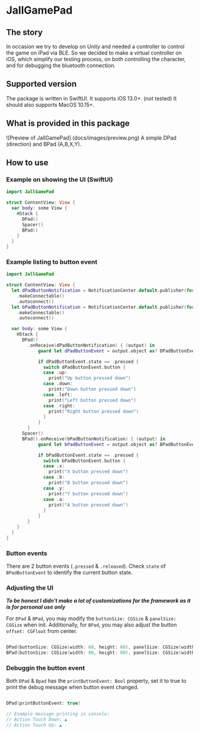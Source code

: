 # JallGamePad

## The story

In occasion we try to develop on Unity and needed a controller to control the game on iPad via BLE. So we decided to make a virtual controller on iOS, which simplify our testing process, on both controlling the character, and for debugging the bluetooth connection.

## Supported version

The package is written in SwiftUI.
It supports iOS 13.0+.
(not tested) It should also supports MacOS 10.15+.

## What is provided in this package

![Preview of JallGamePad]
(docs/images/preview.png)
A simple DPad (direction) and BPad (A,B,X,Y).

## How to use

### Example on showing the UI (SwiftUI)

```swift
import JallGamePad

struct ContentView: View {
  var body: some View {
    HStack {
      DPad()
      Spacer()
      BPad()
    }
  }
}

```

### Example listing to button event

```swift
import JallGamePad

struct ContentView: View {
  let dPadButtonNotification = NotificationCenter.default.publisher(for: DPadNotification.DPadButtonStatusChanged)
    .makeConnectable()
    .autoconnect()
  let bPadButtonNotification = NotificationCenter.default.publisher(for: BPadNotification.BPadButtonStatusChanged)
    .makeConnectable()
    .autoconnect()

  var body: some View {
    HStack {
      DPad()
        .onReceive(dPadButtonNotification) { (output) in
            guard let dPadButtonEvent = output.object as? DPadButtonEvent else { return }

            if dPadButtonEvent.state == .pressed {
              switch dPadButtonEvent.button {
              case .up:
                print("Up button pressed down")
              case .down:
                print("Down button pressed down")
              case .left:
                print("Left button pressed down")
              case .right:
                print("Right button pressed down")
              }
            }
        }
      Spacer()
      BPad().onReceive(bPadButtonNotification) { (output) in
            guard let bPadButtonEvent = output.object as? BPadButtonEvent else { return }

            if bPadButtonEvent.state == .pressed {
              switch bPadButtonEvent.button {
              case .x:
                print("X button pressed down")
              case .b:
                print("B button pressed down")
              case .y:
                print("Y button pressed down")
              case .a:
                print("A button pressed down")
              }
            }
        }
    }
  }
}

```

### Button events

There are 2 button events (`.pressed` & `.released`).
Check `state` of `BPadButtonEvent` to identify the current button state.

### Adjusting the UI

**_To be honest I didn't make a lot of customizations for the framework as it is for personal use only_**

For `DPad` & `BPad`, you may modify the `buttonSize: CGSize` & `panelSize: CGSize` when init. Additionally, for `BPad`, you may also adjust the button `offset: CGFloat` from center.

```swift

DPad(buttonSize: CGSize(width: 60, height: 60), panelSize: CGSize(width: 180, height: 180))
BPad(buttonSize: CGSize(width: 80, height: 80), panelSize: CGSize(width: 180, height: 180), offset: 15)

```

### Debuggin the button event

Both `DPad` & `Bpad` has the `printButtonEvent: Bool` property, set it to true to print the debug message when button event changed.

```swift

DPad(printButtonEvent: true)

// Example message printing in console:
// Action Touch Down: ▲
// Action Touch Up: ▲

```
